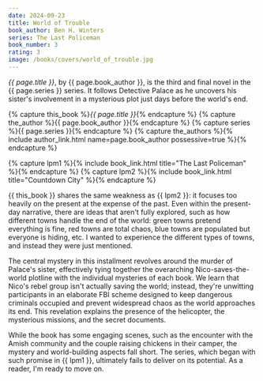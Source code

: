 ```yaml
---
date: 2024-09-23
title: World of Trouble
book_author: Ben H. Winters
series: The Last Policeman
book_number: 3
rating: 3
image: /books/covers/world_of_trouble.jpg
---
```


<cite class="book-title">{{ page.title }}</cite>, by <span
class="author-name">{{ page.book_author }}</span>, is the third and final
novel in the <span class="book-series">{{ page.series }}</span> series. It
follows Detective Palace as he uncovers his sister's involvement in a
mysterious plot just days before the world's end.

{% capture this_book %}<cite class="book-title">{{ page.title }}</cite>{% endcapture %}
{% capture the_author %}<span class="author-name">{{ page.book_author }}</span>{% endcapture %}
{% capture series %}<span class="book-series">{{ page.series }}</span>{% endcapture %}
{% capture the_authors %}{% include author_link.html name=page.book_author possessive=true %}{% endcapture %}

{% capture lpm1 %}{% include book_link.html title="The Last Policeman" %}{% endcapture %}
{% capture lpm2 %}{% include book_link.html title="Countdown City" %}{% endcapture %}

{{ this_book }} shares the same weakness as {{ lpm2 }}: it focuses too heavily
on the present at the expense of the past. Even within the present-day
narrative, there are ideas that aren't fully explored, such as how different
towns handle the end of the world: green towns pretend everything is fine, red
towns are total chaos, blue towns are populated but everyone is hiding, etc. I
wanted to experience the different types of towns, and instead they were just
mentioned.

The central mystery in this installment revolves around the murder of Palace's
sister, effectively tying together the overarching Nico-saves-the-world
plotline with the individual mysteries of each book. We learn that Nico's
rebel group isn't actually saving the world; instead, they're unwitting
participants in an elaborate FBI scheme designed to keep dangerous criminals
occupied and prevent widespread chaos as the world approaches its end. This
revelation explains the presence of the helicopter, the mysterious missions,
and the secret documents.

While the book has some engaging scenes, such as the encounter with the Amish
community and the couple raising chickens in their camper, the mystery and
world-building aspects fall short. The series, which began with such promise
in {{ lpm1 }}, ultimately fails to deliver on its potential. As a reader, I'm
ready to move on.
